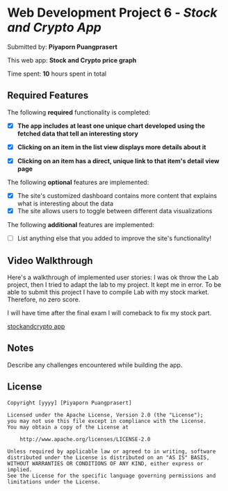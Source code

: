 # Web Development Project 6 - *Stock and Crypto App*

Submitted by: **Piyaporn Puangprasert**

This web app: **Stock and Crypto price graph**

Time spent: **10** hours spent in total

## Required Features

The following **required** functionality is completed:

- [x] **The app includes at least one unique chart developed using the fetched data that tell an interesting story**
- [x] **Clicking on an item in the list view displays more details about it**
- [x] **Clicking on an item has a direct, unique link to that item's detail view page**


The following **optional** features are implemented:

- [x] The site's customized dashboard contains more content that explains what is interesting about the data
- [x] The site allows users to toggle between different data visualizations

The following **additional** features are implemented:

* [ ] List anything else that you added to improve the site's functionality!

## Video Walkthrough

Here's a walkthrough of implemented user stories:
I was ok throw the Lab project, then I tried to adapt the lab to my project. It kept me in error. 
To be able to submit this project I have to compile Lab with my stock market. Therefore, no zero score.

I will have time after the final exam I will comeback to fix my stock part.

[stockandcrypto app](https://github.com/nanpiyaporn/stockgrap/blob/master/stock/src/assets/img/finalapp.gif)

## Notes

Describe any challenges encountered while building the app.

## License

    Copyright [yyyy] [Piyaporn Puangprasert]

    Licensed under the Apache License, Version 2.0 (the "License");
    you may not use this file except in compliance with the License.
    You may obtain a copy of the License at

        http://www.apache.org/licenses/LICENSE-2.0

    Unless required by applicable law or agreed to in writing, software
    distributed under the License is distributed on an "AS IS" BASIS,
    WITHOUT WARRANTIES OR CONDITIONS OF ANY KIND, either express or implied.
    See the License for the specific language governing permissions and
    limitations under the License.
